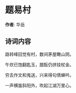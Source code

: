 # 题易村

**作者**: 华岳

## 诗词内容

路转峰回觉有村，数间茅屋瞰山阴。

午炊已饱翻匙玉，腊酝仍拼挂杖金。

穷去作文和鬼送，兴来得句倩蝉吟。

一声横笛斜阳外，吹起江湖万里心。

